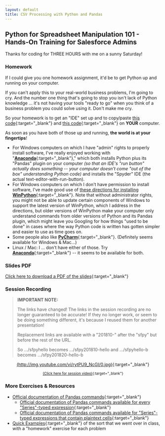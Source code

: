 ```yaml
---
layout: default
title: CSV Processing with Python and Pandas
---
```


## Python for Spreadsheet Manipulation 101 - Hands-On Training for Salesforce Admins

Thanks for coding for THREE HOURS with me on a sunny Saturday!

### Homework

If I could give you one homework assignment, it'd be to get Python up and running on your computer.

If you can't apply this to your real-world business problems, I'm going to cry.  And the number one thing that's going to stop you isn't lack of Python knowledge ... it's not having your tools "ready to go" when you think of a business problem you could solve using it.  Don't make me cry.

So your homework is to get an "IDE" set up and to copy/paste [this code](https://codebunk.com/b/612238124/){:target="_blank"} and [this code](https://codebunk.com/b/437206634/){:target="_blank"} on **YOUR** computer.

As soon as you have both of those up and running, **the world is at your fingertips**!

* For Windows computers on which I have "admin" rights to properly install software, I've really enjoyed working with "[**Anaconda**](https://www.anaconda.com/download/){:target="_blank"}," which both installs Python plus its "Pandas" plugin on your computer _(so that an IDE's "run button" actually does something -- your computer doesn't come "out of the box" understanding Python code)_ and installs the "Spyder" IDE (the actual text-editor-with-run-button).
* For Windows computers on which I don't have permission to install software, I've made good use of [these directions for installing **WinPython**](https://tinyurl.com/PyPanCsvWinIde){:target="_blank"}.  Note that without administrator rights, you might not be able to update certain components of Windows to support the latest version of WinPython, which I address in the directions, but older versions of WinPython make your computer only understand commands from older versions of Python and its Pandas plugin, which might leave you Googling for how things "used to be done" in cases where the way Python code is written has gotten simpler and easier to use as time goes on.
* Some people also like [**PyCharm**](https://www.jetbrains.com/pycharm/){:target="_blank"}.  (Definitely seems available for Windows & Mac...)
* Linux / Mac:  I ... don't have either of those.  Try [**Anaconda**](https://www.anaconda.com/download/){:target="_blank"} -- it seems to be available for both.

### Slides PDF

[Click here to download a PDF of the slides](){:target="_blank"}

### Session Recording

> **IMPORTANT NOTE:**
> 
> The links have changed!  The links in the session recording are no longer guaranteed to be accurate!  If they no longer work, or seem to be doing something different, it's because I reused them for another presentation!
> 
> Replacement links are available with a "201810-" after the "sfpy" but before the rest of the URL.
> 
> So .../sfpyhello becomes .../sfpy201810-hello and .../sfpyhello-b becomes .../sfpy201820-hello-b

<div align="center">
  
[(http://img.youtube.com/vi/rytPU9_NcGI/0.jpg)](https://www.youtube.com/watch?v=rytPU9_NcGI "Python for Spreadsheet Manipulation 101 - video"){:target="_blank"}

<small>[(Click here for session video)](https://www.youtube.com/watch?v=L-oX_A2cXt4 "Python for Spreadsheet Manipulation 101 - video"){:target="_blank"}</small>

</div>

### More Exercises & Resources

* [Official documentation of Pandas commands](https://pandas.pydata.org/pandas-docs/stable/api.html){:target="_blank"}
  * [Official documentation of Pandas commands available for every "Series"-typed expression](https://pandas.pydata.org/pandas-docs/stable/api.html#series){:target="_blank"}
  * [Official documentation of Pandas commands available for "Series"-typed expressions that contain plaintext cells](https://pandas.pydata.org/pandas-docs/stable/api.html#string-handling){:target="_blank"}
* [Quick Examples](quickexamples){:target="_blank"} of the sort that we went over in class, with a "homework" exercise for each problem
